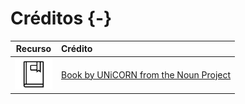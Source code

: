 
# Créditos {-}

| Recurso | Crédito |
| :-----: | :------ |
| <img src="00-images/icon_book.png" width="60"></img> |  <a href="https://thenounproject.com/search/?q=book&i=1335286#">Book by UNiCORN from the Noun Project</a>
